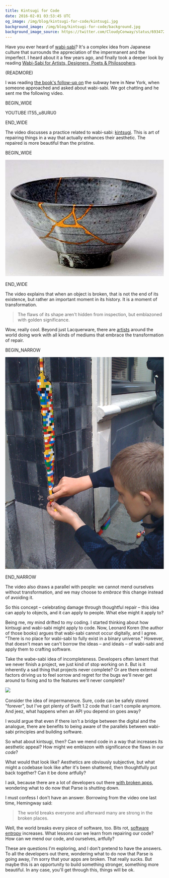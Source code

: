 ```yaml
---
title: Kintsugi for Code
date: 2016-02-01 03:53:45 UTC
og_image: /img/blog/kintsugi-for-code/kintsugi.jpg
background_image: /img/blog/kintsugi-for-code/background.jpg
background_image_source: https://twitter.com/CloudyConway/status/693472561968058369
---
```


Have you ever heard of [wabi-sabi](https://en.wikipedia.org/wiki/Wabi-sabi)? It's a complex idea from Japanese culture that surrounds the appreciation of the impermanent and the imperfect. I heard about it a few years ago, and finally took a deeper look by reading [Wabi-Sabi for Artists, Designers, Poets & Philosophers](http://amzn.to/1nymvMd).

(READMORE)

I was reading [the book's follow-up on](http://amzn.to/1nH66FX) the subway here in New York, when someone approached and asked about wabi-sabi. We got chatting and he sent me the following video.

BEGIN_WIDE

YOUTUBE lT55_u8URU0

END_WIDE

The video discusses a practice related to wabi-sabi: [kintsugi](https://en.wikipedia.org/wiki/Kintsugi). This is art of repairing things in a way that actually enhances their aesthetic. The repaired is more beautiful than the pristine.

BEGIN_WIDE

[![](/img/blog/kintsugi-for-code/kintsugi.jpg)](http://1000daysofinspiration.co/2015/07/20/day-761kintsugi/)

END_WIDE

The video explains that when an object is broken, that is not the end of its existence, but rather an important moment in its history. It is a moment of transformation. 

> The flaws of its shape aren't hidden from inspection, but emblazoned with golden significance.

Wow, really cool. Beyond just Lacquerware, there are [artists](http://www.wired.co.uk/magazine/archive/2010/08/play/lego-patching-up-a-wall-near-you) around the world doing work with all kinds of mediums that embrace the transformation of repair.

BEGIN_NARROW

[![](/img/blog/kintsugi-for-code/repair.jpg)](https://commons.wikimedia.org/wiki/File:LEGO_Repair_-_Arne_Hendriks.jpg)

END_NARROW

The video also draws a parallel with people: we cannot mend ourselves without transformation, and we may choose to _embrace_ this change instead of avoiding it.

So this concept – celebrating damage through thoughtful repair – this idea can apply to objects, and it can apply to people. What else might it apply to?

Being me, my mind drifted to my coding. I started thinking about how kintsugi and wabi-sabi might apply to code. Now, Leonard Koren (the author of those books) argues that wabi-sabi cannot occur digitally, and I agree. "There is no place for wabi-sabi to fully exist in a binary universe." However, that doesn't mean we can't borrow the ideas – and ideals – of wabi-sabi and apply them to crafting software.

Take the wabe-sabi idea of incompleteness. Developers often lament that we never finish a project, we just kind of stop working on it. But is it inherently a sad thing that projects never complete? Or are there external factors driving us to feel sorrow and regret for the bugs we'll never get around to fixing and to the features we'll never complete?

[![](https://www.commitstrip.com/wp-content/uploads/2014/11/Strip-Side-project-650-finalenglish.jpg)](https://www.commitstrip.com/en/2014/11/25/west-side-project-story/)

Consider the idea of impermanence. Sure, code can be safely stored "forever", but I've got plenty of Swift 1.2 code that I can't compile anymore. And jeez, what happens when an API you depend on goes away?

I would argue that even if there isn't a bridge between the digital and the analogue, there are benefits to being aware of the parallels between wabi-sabi principles and building software. 

So what about kintsugi, then? Can we mend code in a way that increases its aesthetic appeal? How might we emblazon with significance the flaws in our _code_?

What would that look like? Aesthetics are obviously subjective, but what might a codebase look like after it's been shattered, then thoughtfully put back together? Can it be done artfully?

I ask, because there are a lot of developers out there [with broken apps](http://blog.parse.com/announcements/moving-on/), wondering what to do now that Parse is shutting down.

I must confess I don't have an answer. Borrowing from the video one last time, Hemingway said:

> The world breaks everyone and afterward many are strong in the broken places.

Well, the world breaks every piece of software, too. Bits rot, [software entropy](https://en.wikipedia.org/wiki/Software_entropy) increases. What lessons can we learn from repairing our code? How can we mend our code, and ourselves, artfully? 

These are questions I'm exploring, and I don't pretend to have the answers. To all the developers out there, wondering what to do now that Parse is going away, I'm sorry that your apps are broken. That really sucks. But maybe this is an opportunity to build something stronger, something more beautiful. In any case, you'll get through this, things will be ok.
